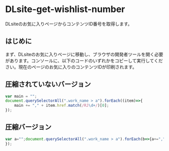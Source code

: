 # DLsite-get-wishlist-number
DLsiteのお気に入りページからコンテンツID番号を取得します。

## はじめに
まず、DLsiteのお気に入りページに移動し、ブラウザの開発者ツールを開く必要があります。コンソールに、以下のコードのいずれかをコピーして実行してください。現在のページのお気に入りのコンテンツIDが印刷されます。

## 圧縮されていないバージョン
```javascript
var main = "";
document.querySelectorAll(".work_name > a").forEach((item)=>{
	main += "," + item.href.match(/RJ\d+/)[0];
});
```

## 圧縮バージョン
```javascript
var a="";document.querySelectorAll(".work_name > a").forEach(b=>{a+=","+b.href.match(/RJ\d+/)[0]});console.log(a)
});
```
